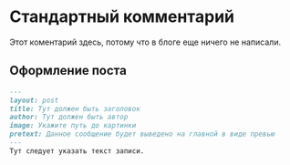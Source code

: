 # Стандартный комментарий
Этот коментарий здесь, потому что в блоге еще ничего не написали.

## Оформление поста
```markdown
---
layout: post
title: Тут должен быть заголовок
author: Тут должен быть автор
image: Укажите путь до картинки
pretext: Данное сообщение будет выведено на главной в виде превью
---
Тут следует указать текст записи.
```
